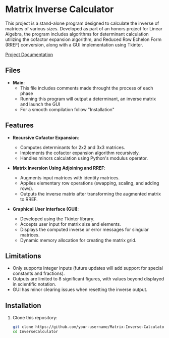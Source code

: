 # Matrix Inverse Calculator

This project is a stand-alone program designed to calculate the inverse of matrices of various sizes. Developed as part of an honors project for Linear Algebra, the program includes algorithms for determinant calculation utilizing the cofactor expansion algorithm, and Reduced Row Echelon Form (RREF) conversion, along with a GUI implementation using Tkinter.

[Project Documentation]([https://docs.google.com/document/d/your-document-id](https://docs.google.com/document/d/1ROUzap_b9GLO0e9ZMZ7b28Lw70bN7yFQUME-doyFONI/edit?usp=sharing))


## Files
- **Main**:
  - This file includes comments made throught the process of each phase
  - Running this program will output a determinant, an inverse matrix and launch the GUI
  - For a smooth compilation follow "Installation"
 

    
## Features

- **Recursive Cofactor Expansion**:
  - Computes determinants for 2x2 and 3x3 matrices.
  - Implements the cofactor expansion algorithm recursively.
  - Handles minors calculation using Python's modulus operator.

- **Matrix Inversion Using Adjoining and RREF**:
  - Augments input matrices with identity matrices.
  - Applies elementary row operations (swapping, scaling, and adding rows).
  - Outputs the inverse matrix after transforming the augmented matrix to RREF.

- **Graphical User Interface (GUI)**:
  - Developed using the Tkinter library.
  - Accepts user input for matrix size and elements.
  - Displays the computed inverse or error messages for singular matrices.
  - Dynamic memory allocation for creating the matrix grid.

## Limitations

- Only supports integer inputs (future updates will add support for special constants and fractions).
- Outputs are limited to 8 significant figures, with values beyond displayed in scientific notation.
- GUI has minor clearing issues when resetting the inverse output.

## Installation

1. Clone this repository:
   ```bash
   git clone https://github.com/your-username/Matrix-Inverse-Calculator.git
   cd InverseCalculator
